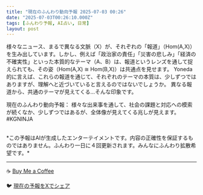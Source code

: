 ```yaml
---
title: "現在のふんわり動向予報 2025-07-03 00:26"
date: "2025-07-03T00:26:10.000Z"
tags: [ふんわり予報, AI占い, 日常]
layout: post
---
```


様々なニュース、まるで異なる文脈（X）が、それぞれの「報道」（Hom(A,X)）を生み出しています。しかし、例えば「政治家の責任」「災害の悲しみ」「経済の不確実性」といった本質的なテーマ（A、B）は、報道というレンズを通して捉えられても、その姿（Hom(A,X) ≅ Hom(B,X)）は共通点を見せます。  Yoneda 的に言えば、これらの報道を通じて、それぞれのテーマの本質は、少しずつではありますが、理解へと近づいていると言えるのではないでしょうか。  異なる報道から、共通のテーマが見えてくる…そんな印象です。


現在のふんわり動向予報：
様々な出来事を通して、社会の課題と対応への模索が続くなか、少しずつではあるが、全体像が見えてくる兆しが見えます。#KGNINJA

<br>
*この予報はAIが生成したエンターテイメントです。内容の正確性を保証するものではありません。ふんわり一日に４回更新されます。みんなにふんわり拡散希望です。*

---
☕️ [Buy Me a Coffee](https://www.buymeacoffee.com/kgninja)

🐦 [現在の予報をXでシェア](https://twitter.com/intent/tweet?text=%E7%8F%BE%E5%9C%A8%E3%81%AE%E3%81%B5%E3%82%93%E3%82%8F%E3%82%8A%E4%BA%88%E5%A0%B1%3A%20%E3%80%8C%E6%A7%98%E3%80%85%E3%81%AA%E3%83%8B%E3%83%A5%E3%83%BC%E3%82%B9%E3%80%81%E3%81%BE%E3%82%8B%E3%81%A7%E7%95%B0%E3%81%AA%E3%82%8B%E6%96%87%E8%84%88%EF%BC%88X%EF%BC%89%E3%81%8C%E3%80%81%E3%81%9D%E3%82%8C%E3%81%9E%E3%82%8C%E3%81%AE%E3%80%8C%E5%A0%B1%E9%81%93%E3%80%8D%EF%BC%88Hom(A%2CX)%EF%BC%89%E3%82%92%E7%94%9F%E3%81%BF%E5%87%BA%E3%81%97%E3%81%A6%E3%81%84%E3%81%BE%E3%81%99%E3%80%82%E3%80%8D%23KGNINJA%20%E7%B6%9A%E3%81%8D%E3%81%AF%E3%83%96%E3%83%AD%E3%82%B0%E3%81%A7%EF%BC%81%F0%9F%91%87&url=https%3A%2F%2Fkg-ninja.github.io%2FFunwariyoso%2F)
